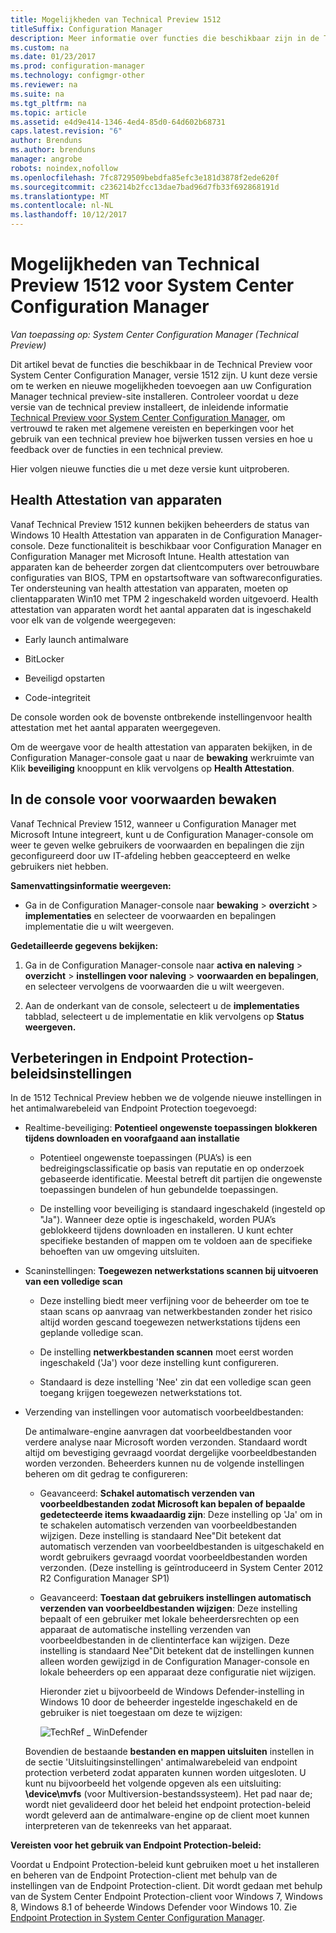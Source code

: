 ```yaml
---
title: Mogelijkheden van Technical Preview 1512
titleSuffix: Configuration Manager
description: Meer informatie over functies die beschikbaar zijn in de Technical Preview voor System Center Configuration Manager, versie 1512.
ms.custom: na
ms.date: 01/23/2017
ms.prod: configuration-manager
ms.technology: configmgr-other
ms.reviewer: na
ms.suite: na
ms.tgt_pltfrm: na
ms.topic: article
ms.assetid: e4d9e414-1346-4ed4-85d0-64d602b68731
caps.latest.revision: "6"
author: Brenduns
ms.author: brenduns
manager: angrobe
robots: noindex,nofollow
ms.openlocfilehash: 7fc8729509bebdfa85efc3e181d3878f2ede620f
ms.sourcegitcommit: c236214b2fcc13dae7bad96d7fb33f692868191d
ms.translationtype: MT
ms.contentlocale: nl-NL
ms.lasthandoff: 10/12/2017
---
```

# <a name="capabilities-in-technical-preview-1512-for-system-center-configuration-manager"></a>Mogelijkheden van Technical Preview 1512 voor System Center Configuration Manager

*Van toepassing op: System Center Configuration Manager (Technical Preview)*

Dit artikel bevat de functies die beschikbaar in de Technical Preview voor System Center Configuration Manager, versie 1512 zijn. U kunt deze versie om te werken en nieuwe mogelijkheden toevoegen aan uw Configuration Manager technical preview-site installeren. Controleer voordat u deze versie van de technical preview installeert, de inleidende informatie [Technical Preview voor System Center Configuration Manager](technical-preview.md), om vertrouwd te raken met algemene vereisten en beperkingen voor het gebruik van een technical preview hoe bijwerken tussen versies en hoe u feedback over de functies in een technical preview.  

 Hier volgen nieuwe functies die u met deze versie kunt uitproberen.  

##  <a name="bkmk_devicehealth"></a> Health Attestation van apparaten  
 Vanaf Technical Preview 1512 kunnen bekijken beheerders de status van Windows 10 Health Attestation van apparaten in de Configuration Manager-console.  Deze functionaliteit is beschikbaar voor Configuration Manager en Configuration Manager met Microsoft Intune. Health attestation van apparaten kan de beheerder zorgen dat clientcomputers over betrouwbare configuraties van BIOS, TPM en opstartsoftware van softwareconfiguraties. Ter ondersteuning van health attestation van apparaten, moeten op clientapparaten Win10 met TPM 2 ingeschakeld worden uitgevoerd. Health attestation van apparaten wordt het aantal apparaten dat is ingeschakeld voor elk van de volgende weergegeven:  

-   Early launch antimalware  

-   BitLocker  

-   Beveiligd opstarten  

-   Code-integriteit  

De console worden ook de bovenste ontbrekende instellingenvoor health attestation met het aantal apparaten weergegeven.  

Om de weergave voor de health attestation van apparaten bekijken, in de Configuration Manager-console gaat u naar de **bewaking** werkruimte van Klik **beveiliging** knooppunt en klik vervolgens op **Health Attestation**.  

##  <a name="bkmk_viewterms"></a>In de console voor voorwaarden bewaken  
Vanaf Technical Preview 1512, wanneer u Configuration Manager met Microsoft Intune integreert, kunt u de Configuration Manager-console om weer te geven welke gebruikers de voorwaarden en bepalingen die zijn geconfigureerd door uw IT-afdeling hebben geaccepteerd en welke gebruikers niet hebben.  

**Samenvattingsinformatie weergeven:**  

-   Ga in de Configuration Manager-console naar **bewaking** > **overzicht** > **implementaties** en selecteer de voorwaarden en bepalingen implementatie die u wilt weergeven.  

**Gedetailleerde gegevens bekijken:**  

1.  Ga in de Configuration Manager-console naar **activa en naleving** > **overzicht** > **instellingen voor naleving** > **voorwaarden en bepalingen**, en selecteer vervolgens de voorwaarden die u wilt weergeven.  

2.  Aan de onderkant van de console, selecteert u de **implementaties** tabblad, selecteert u de implementatie en klik vervolgens op **Status weergeven.**  

##  <a name="bkmk_EPpolicy"></a>Verbeteringen in Endpoint Protection-beleidsinstellingen  
In de 1512 Technical Preview hebben we de volgende nieuwe instellingen in het antimalwarebeleid van Endpoint Protection toegevoegd:  

-   Realtime-beveiliging: **Potentieel ongewenste toepassingen blokkeren tijdens downloaden en voorafgaand aan installatie**  

    -   Potentieel ongewenste toepassingen (PUA’s) is een bedreigingsclassificatie op basis van reputatie en op onderzoek gebaseerde identificatie. Meestal betreft dit partijen die ongewenste toepassingen bundelen of hun gebundelde toepassingen.  

    -   De instelling voor beveiliging is standaard ingeschakeld (ingesteld op "Ja"). Wanneer deze optie is ingeschakeld, worden PUA’s geblokkeerd tijdens downloaden en installeren. U kunt echter specifieke bestanden of mappen om te voldoen aan de specifieke behoeften van uw omgeving uitsluiten.  

-   Scaninstellingen: **Toegewezen netwerkstations scannen bij uitvoeren van een volledige scan**  

    -   Deze instelling biedt meer verfijning voor de beheerder om toe te staan scans op aanvraag van netwerkbestanden zonder het risico altijd worden gescand toegewezen netwerkstations tijdens een geplande volledige scan.  

    -   De instelling **netwerkbestanden scannen** moet eerst worden ingeschakeld ('Ja') voor deze instelling kunt configureren.  

    -   Standaard is deze instelling 'Nee' zin dat een volledige scan geen toegang krijgen toegewezen netwerkstations tot.  

-   Verzending van instellingen voor automatisch voorbeeldbestanden:  

     De antimalware-engine aanvragen dat voorbeeldbestanden voor verdere analyse naar Microsoft worden verzonden. Standaard wordt altijd om bevestiging gevraagd voordat dergelijke voorbeeldbestanden worden verzonden. Beheerders kunnen nu de volgende instellingen beheren om dit gedrag te configureren:  

    -   Geavanceerd: **Schakel automatisch verzenden van voorbeeldbestanden zodat Microsoft kan bepalen of bepaalde gedetecteerde items kwaadaardig zijn**:  Deze instelling op 'Ja' om in te schakelen automatisch verzenden van voorbeeldbestanden wijzigen. Deze instelling is standaard Nee"Dit betekent dat automatisch verzenden van voorbeeldbestanden is uitgeschakeld en wordt gebruikers gevraagd voordat voorbeeldbestanden worden verzonden.   (Deze instelling is geïntroduceerd in System Center 2012 R2 Configuration Manager SP1)  

    -   Geavanceerd: **Toestaan dat gebruikers instellingen automatisch verzenden van voorbeeldbestanden wijzigen**: Deze instelling bepaalt of een gebruiker met lokale beheerdersrechten op een apparaat de automatische instelling verzenden van voorbeeldbestanden in de clientinterface kan wijzigen. Deze instelling is standaard Nee"Dit betekent dat de instellingen kunnen alleen worden gewijzigd in de Configuration Manager-console en lokale beheerders op een apparaat deze configuratie niet wijzigen.  

         Hieronder ziet u bijvoorbeeld de Windows Defender-instelling in Windows 10 door de beheerder ingestelde ingeschakeld en de gebruiker is niet toegestaan om deze te wijzigen:  

         ![TechRef &#95; WinDefender](../../core/get-started/media/TechRef_WinDefender.png "TechRef_WinDefender")  

    Bovendien de bestaande **bestanden en mappen uitsluiten** instellen in de sectie 'Uitsluitingsinstellingen' antimalwarebeleid van endpoint protection verbeterd zodat apparaten kunnen worden uitgesloten. U kunt nu bijvoorbeeld het volgende opgeven als een uitsluiting: **\device\mvfs** (voor Multiversion-bestandssysteem). Het pad naar de; wordt niet gevalideerd door het beleid het endpoint protection-beleid wordt geleverd aan de antimalware-engine op de client moet kunnen interpreteren van de tekenreeks van het apparaat.  

**Vereisten voor het gebruik van Endpoint Protection-beleid:**  

Voordat u Endpoint Protection-beleid kunt gebruiken moet u het installeren en beheren van de Endpoint Protection-client met behulp van de instellingen van de Endpoint Protection-client. Dit wordt gedaan met behulp van de System Center Endpoint Protection-client voor Windows 7, Windows 8, Windows 8.1 of beheerde Windows Defender voor Windows 10. Zie [Endpoint Protection in System Center Configuration Manager](../../protect/deploy-use/endpoint-protection.md).  
